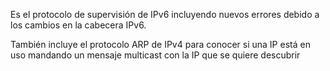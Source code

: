 Es el protocolo de supervisión de IPv6 incluyendo nuevos errores debido a los cambios en la cabecera IPv6.

También incluye el protocolo ARP de IPv4 para conocer si una IP está en uso mandando un mensaje multicast con la IP que se quiere descubrir